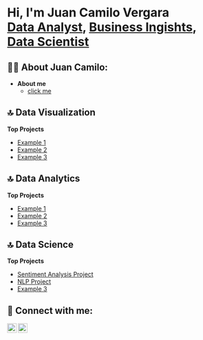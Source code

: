 <h1>Hi, I'm Juan Camilo Vergara <br/><a href="https://www.linkedin.com/in/juan-camilo-vergara-7021b080/">Data Analyst</a>, <a href="https://www.linkedin.com/in/juan-camilo-vergara-7021b080/">Business Ingishts</a>, <a href="https://www.linkedin.com/in/juan-camilo-vergara-7021b080/">Data Scientist</a></h1>

<h2>👨‍💻 About Juan Camilo:</h2>

- <b>About me </b>
  - [click me](https://github.com/juancvergara1/aboutme/blob/main/README.md)
 
<h2>🔝 Data Visualization</h2>

<b>Top Projects</b>
- [Example 1]()
- [Example 2]()
- [Example 3]()

<h2>🔝 Data Analytics</h2>

<b>Top Projects</b>
- [Example 1]()
- [Example 2]()
- [Example 3]()

<h2>🔝 Data Science</h2>

<b>Top Projects</b>
- [Sentiment Analysis Project](https://github.com/juancvergara1/sentiment_analysis)
- [NLP Project]()
- [Example 3]()


<h2> 🤳 Connect with me:</h2>

[<img align="left" alt="JoshMadakor | LinkedIn" width="22px" src="https://cdn.jsdelivr.net/npm/simple-icons@v3/icons/linkedin.svg" />][linkedin]
[<img align="left" alt="JoshMadakor | Instagram" width="22px" src="https://cdn.jsdelivr.net/npm/simple-icons@v3/icons/instagram.svg" />][instagram]


[instagram]: https://www.instagram.com/juancvergara/ 
[linkedin]: https://www.linkedin.com/in/juan-camilo-vergara-7021b080/

<!--
**juancvergara1/juancvergara1** is a ✨ _special_ ✨ repository because its `README.md` (this file) appears on your GitHub profile.

Here are some ideas to get you started:

- 🔭 I’m currently working on ...
- 🌱 I’m currently learning ...
- 👯 I’m looking to collaborate on ...
- 🤔 I’m looking for help with ...
- 💬 Ask me about ...
- 📫 How to reach me: ...
- 😄 Pronouns: ...
- ⚡ Fun fact: ...
-->
